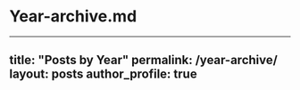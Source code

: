 # Year-archive.md
---
title: "Posts by Year"
permalink: /year-archive/
layout: posts
author_profile: true
---